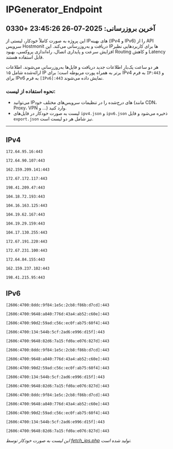# IPGenerator_Endpoint

## آخرین بروزرسانی: 2025-07-26 23:45:26 +0330

این پروژه به صورت کاملاً خودکار، لیستی از IPهای بهینه (IPv4 و IPv6) را از API سرویس Hostmonit دریافت و به‌روزرسانی می‌کند. این IPها برای کاربردهایی نظیر افزایش سرعت و پایداری اتصال، راه‌اندازی پروکسی، بهبود Routing و کاهش Latency قابل استفاده هستند.

هر دو ساعت یک‌بار اطلاعات جدید دریافت و فایل‌ها به‌روزرسانی می‌شوند. اطلاعات ارائه‌شده شامل ۱۵ IP برتر به همراه پورت مربوطه است؛ برای IPv4 به فرم `IP:443` و برای IPv6 به فرم `[IPv6]:443` نمایش داده می‌شوند.

### نحوه استفاده از لیست:
- می‌توانید IPهای درج‌شده را در تنظیمات سرویس‌های مختلف خود (مانند CDN، Proxy، VPN و ...) وارد کنید.
- لیست به صورت خودکار در فایل‌های `ipv4.json` و `ipv6.json` ذخیره می‌شود و فایل `export.json` نیز شامل هر دو لیست است.

---

## IPv4
```
172.64.95.16:443
```
```
172.64.90.107:443
```
```
162.159.209.141:443
```
```
172.67.172.117:443
```
```
198.41.209.47:443
```
```
104.18.72.193:443
```
```
104.16.163.125:443
```
```
104.19.62.167:443
```
```
104.19.29.159:443
```
```
104.17.130.255:443
```
```
172.67.191.220:443
```
```
172.67.231.100:443
```
```
172.64.84.155:443
```
```
162.159.237.102:443
```
```
198.41.215.95:443
```

## IPv6
```
[2606:4700:8ddc:9f84:1e5c:2cb8:f86b:d7cd]:443
```
```
[2606:4700:9648:a840:776d:43a4:ab52:c60e]:443
```
```
[2606:4700:90d2:59ad:c56c:ec0f:ab75:60f4]:443
```
```
[2606:4700:134:544b:5cf:2ad6:e996:d15f]:443
```
```
[2606:4700:9648:82d6:7a15:fd0a:e076:827d]:443
```
```
[2606:4700:8ddc:9f84:1e5c:2cb8:f86b:d7cd]:443
```
```
[2606:4700:9648:a840:776d:43a4:ab52:c60e]:443
```
```
[2606:4700:90d2:59ad:c56c:ec0f:ab75:60f4]:443
```
```
[2606:4700:134:544b:5cf:2ad6:e996:d15f]:443
```
```
[2606:4700:9648:82d6:7a15:fd0a:e076:827d]:443
```
```
[2606:4700:8ddc:9f84:1e5c:2cb8:f86b:d7cd]:443
```
```
[2606:4700:9648:a840:776d:43a4:ab52:c60e]:443
```
```
[2606:4700:90d2:59ad:c56c:ec0f:ab75:60f4]:443
```
```
[2606:4700:134:544b:5cf:2ad6:e996:d15f]:443
```
```
[2606:4700:9648:82d6:7a15:fd0a:e076:827d]:443
```

*این لیست به صورت خودکار توسط [fetch_ips.php](scripts/fetch_ips.php) تولید شده است.*
